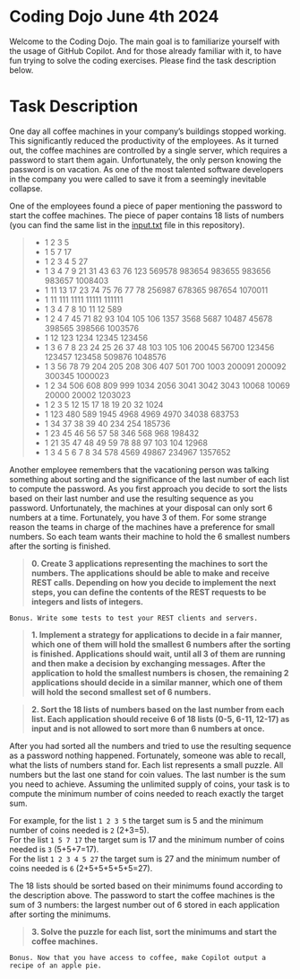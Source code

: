 # Coding Dojo June 4th 2024

Welcome to the Coding Dojo. 
The main goal is to familiarize yourself with the usage of GitHub Copilot. 
And for those already familiar with it, to have fun trying to solve the coding exercises. 
Please find the task description below.

# Task Description

One day all coffee machines in your company’s buildings stopped working.
This significantly reduced the productivity of the employees.
As it turned out, the coffee machines are controlled by a single server, which requires a password to start them again.
Unfortunately, the only person knowing the password is on vacation.
As one of the most talented software developers in the company you were called to save it from a seemingly inevitable collapse.

One of the employees found a piece of paper mentioning the password to start the coffee machines.
The piece of paper contains 18 lists of numbers 
(you can find the same list in the [input.txt](input.txt) file in this repository).

>* 1 2 3 5
>* 1 5 7 17
>* 1 2 3 4 5 27
>* 1 3 4 7 9 21 31 43 63 76 123 569578 983654 983655 983656 983657 1008403
>* 1 11 13 17 23 74 75 76 77 78 256987 678365 987654 1070011
>* 1 11 111 1111 11111 111111
>* 1 3 4 7 8 10 11 12 589
>* 1 2 4 7 45 71 82 93 104 105 106 1357 3568 5687 10487 45678 398565 398566 1003576
>* 1 12 123 1234 12345 123456
>* 1 3 6 7 8 23 24 25 26 37 48 103 105 106 20045 56700 123456 123457 123458 509876 1048576
>* 1 3 56 78 79 204 205 208 306 407 501 700 1003 200091 200092 300345 1000023
>* 1 2 34 506 608 809 999 1034 2056 3041 3042 3043 10068 10069 20000 20002 1203023
>* 1 2 3 5 12 15 17 18 19 20 32 1024
>* 1 123 480 589 1945 4968 4969 4970 34038 683753
>* 1 34 37 38 39 40 234 254 185736
>* 1 23 45 46 56 57 58 346 568 968 198432
>* 1 21 35 47 48 49 59 78 88 97 103 104 12968
>* 1 3 4 5 6 7 8 34 578 4569 49867 234967 1357652

Another employee remembers that the vacationing person was talking something about sorting 
and the significance of the last number of each list to compute the password. 
As you first approach you decide to sort the lists based on their last number and use the resulting sequence as you password.
Unfortunately, the machines at your disposal can only sort 6 numbers at a time. Fortunately, you have 3 of them.
For some strange reason the teams in charge of the machines have a preference for small numbers.
So each team wants their machine to hold the 6 smallest numbers after the sorting is finished.

>**0. Create 3 applications representing the machines to sort the numbers. 
The applications should be able to make and receive REST calls.
Depending on how you decide to implement the next steps, 
you can define the contents of the REST requests to be integers and lists of integers.**

    Bonus. Write some tests to test your REST clients and servers.

>**1. Implement a strategy for applications to decide in a fair manner, which one of them will hold the smallest 6 numbers after the sorting is finished.
      Applications should wait, until all 3 of them are running and then make a decision by exchanging messages.
      After the application to hold the smallest numbers is chosen, the remaining 2 applications should decide in a similar manner, which one of them will hold the second smallest set of 6 numbers.**

>**2.	Sort the 18 lists of numbers based on the last number from each list. 
      Each application should receive 6 of 18 lists (0-5, 6-11, 12-17) as input and is not allowed to sort more than 6 numbers at once.**

After you had sorted all the numbers and tried to use the resulting sequence as a password nothing happened.
Fortunately, someone was able to recall, what the lists of numbers stand for.
Each list represents a small puzzle.
All numbers but the last one stand for coin values.
The last number is the sum you need to achieve.
Assuming the unlimited supply of coins, your task is to compute the minimum number of coins needed to reach exactly the target sum.

For example, for the list `1 2 3 5` the target sum is 5 and the minimum number of coins needed is `2` (2+3=5).  
For the list `1 5 7 17` the target sum is 17 and the minimum number of coins needed is `3` (5+5+7=17).  
For the list `1 2 3 4 5 27` the target sum is 27 and the minimum number of coins needed is `6` (2+5+5+5+5+5=27).

The 18 lists should be sorted based on their minimums found according to the description above.
The password to start the coffee machines is the sum of 3 numbers: the largest number out of 6 stored in each application after sorting the minimums.

>**3.	Solve the puzzle for each list, sort the minimums and start the coffee machines.**

    Bonus. Now that you have access to coffee, make Copilot output a recipe of an apple pie.
